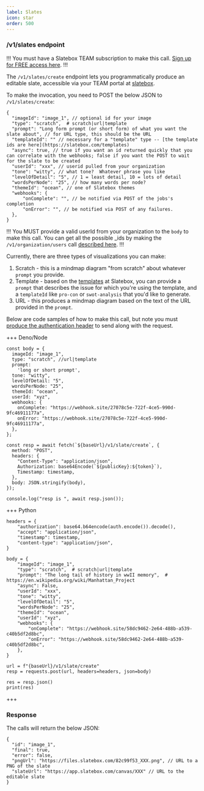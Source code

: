 ```yaml
---
label: Slates
icon: star
order: 500
---
```


### /v1/slates endpoint

!!!
You must have a Slatebox TEAM subscription to make this call. [Sign up for FREE access here](https://form.jotform.com/231197009478058).
!!!

The `/v1/slates/create` endpoint lets you programmatically produce an editable slate, accessible via your TEAM portal at [slatebox](https://app.slatebox.com).

To make the invocation, you need to POST the below JSON to `/v1/slates/create`:

```
{
  "imageId": "image_1", // optional id for your image
  "type": "scratch",  # scratch|url|template
  "prompt": "Long form prompt (or short form) of what you want the slate about", // for URL type, this should be the URL
  "templateId": "" // necessary for a "template" type -- [the template ids are here](https://slatebox.com/templates)
  "async": true, // true if you want an id returned quickly that you can correlate with the webhooks; false if you want the POST to wait for the slate to be created
  "userId": "xxx", // userid pulled from your organization
  "tone": "witty", // what tone?  Whatever phrase you like
  "levelOfDetail": "5", // 1 = least detail, 10 = lots of detail
  "wordsPerNode": "25", // how many words per node?
  "themeId": "ocean", // one of Slatebox themes
  "webhooks": {
      "onComplete": "", // be notified via POST of the jobs's completion
      "onError": "", // be notified via POST of any failures.
  },
}
```

!!!
You MUST provide a valid userId from your organization to the `body` to make this call. You can get all the possible \_ids by making the `/v1/organization/users` call [described here](./organizations.md).
!!!

Currently, there are three types of visualizations you can make:

1. Scratch - this is a mindmap diagram "from scratch" about whatever `prompt` you provide.
2. Template - based on the [templates](https://slatebox.com/templates) at Slatebox, you can provide a `prompt` that describes the issue for which you're using the template, and a `templateId` like `pro-con` or `swot-analysis` that you'd like to generate.
3. URL - this produces a mindmap diagram based on the text of the URL provided in the `prompt`.

Below are code samples of how to make this call, but note you must [produce the authentication header](./readme.md) to send along with the request.

+++ Deno/Node

```
const body = {
  imageId: "image_1",
  type: "scratch", //url|template
  prompt:
    'long or short prompt',
  tone: "witty",
  levelOfDetail: "5",
  wordsPerNode: "25",
  themeId: "ocean",
  userId: "xyz",
  webhooks: {
    onComplete: "https://webhook.site/27078c5e-722f-4ce5-990d-9fc46911177a",
    onError: "https://webhook.site/27078c5e-722f-4ce5-990d-9fc46911177a",
  },
};

const resp = await fetch(`${baseUrl}/v1/slate/create`, {
  method: "POST",
  headers: {
    "Content-Type": "application/json",
    Authorization: base64Encode(`${publicKey}:${token}`),
    Timestamp: timestamp,
  },
  body: JSON.stringify(body),
});

console.log("resp is ", await resp.json());
```

+++ Python

```
headers = {
    "authorization": base64.b64encode(auth.encode()).decode(),
    "accept": "application/json",
    "timestamp": timestamp,
    "content-type": "application/json",
}

body = {
    "imageId": "image_1",
    "type": "scratch",  # scratch|url|template
    "prompt": "The long tail of history in wwII memory",  # https://en.wikipedia.org/wiki/Manhattan_Project
    "async": False,
    "userId": "xxx",
    "tone": "witty",
    "levelOfDetail": "5",
    "wordsPerNode": "25",
    "themeId": "ocean",
    "userId": "xyz",
    "webhooks": {
        "onComplete": "https://webhook.site/58dc9462-2e64-488b-a539-c40b5df2d8bc",
        "onError": "https://webhook.site/58dc9462-2e64-488b-a539-c40b5df2d8bc",
    },
}

url = f"{baseUrl}/v1/slate/create"
resp = requests.post(url, headers=headers, json=body)

res = resp.json()
print(res)
```

+++

### Response

The calls will return the below JSON:

```
{
  "id": "image_1",
  "final": true,
  "error": false,
  "pngUrl": "https://files.slatebox.com/82c99f53_XXX.png", // URL to a PNG of the slate
  "slateUrl": "https://app.slatebox.com/canvas/XXX" // URL to the editable slate
}
```
